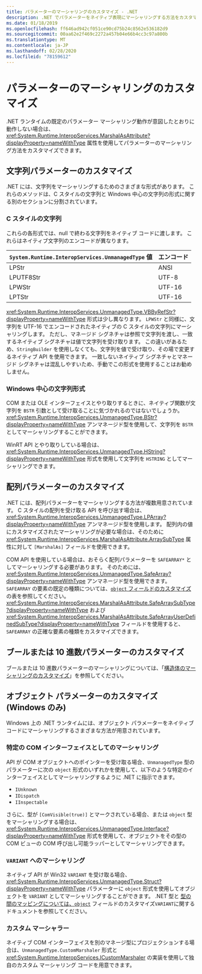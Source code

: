 ```yaml
---
title: パラメーターのマーシャリングのカスタマイズ - .NET
description: .NET でパラメーターをネイティブ表現にマーシャリングする方法をカスタマイズする手順について説明します。
ms.date: 01/18/2019
ms.openlocfilehash: ff646ad942cf051ce90cd75b24c8562e536182d9
ms.sourcegitcommit: 00aa62e2f469c2272a457b04e66b4cc3c97a800b
ms.translationtype: MT
ms.contentlocale: ja-JP
ms.lasthandoff: 02/28/2020
ms.locfileid: "78159612"
---
```

# <a name="customizing-parameter-marshaling"></a>パラメーターのマーシャリングのカスタマイズ

.NET ランタイムの既定のパラメーター マーシャリング動作が意図したとおりに動作しない場合は、<xref:System.Runtime.InteropServices.MarshalAsAttribute?displayProperty=nameWithType> 属性を使用してパラメーターのマーシャリング方法をカスタマイズできます。

## <a name="customizing-string-parameters"></a>文字列パラメーターのカスタマイズ

.NET には、文字列をマーシャリングするためのさまざまな形式があります。 これらのメソッドは、C スタイルの文字列と Windows 中心の文字列の形式に関する別のセクションに分割されています。

### <a name="c-style-strings"></a>C スタイルの文字列

これらの各形式では、null で終わる文字列をネイティブ コードに渡します。 これらはネイティブ文字列のエンコードが異なります。

| `System.Runtime.InteropServices.UnmanagedType` 値 | エンコード |
|------------------------------------------------------|----------|
| LPStr | ANSI |
| LPUTF8Str | UTF-8 |
| LPWStr | UTF-16 |
| LPTStr | UTF-16 |

<xref:System.Runtime.InteropServices.UnmanagedType.VBByRefStr?displayProperty=nameWithType> 形式は少し異なります。 `LPWStr` と同様に、文字列を UTF-16 でエンコードされたネイティブの C スタイルの文字列にマーシャリングします。 ただし、マネージド シグネチャは参照で文字列を渡し、一致するネイティブ シグネチャは値で文字列を受け取ります。 この違いがあるため、`StringBuilder` を使用しなくても、文字列を値で受け取り、その場で変更するネイティブ API を使用できます。 一致しないネイティブ シグネチャとマネージド シグネチャは混乱しやすいため、手動でこの形式を使用することはお勧めしません。

### <a name="windows-centric-string-formats"></a>Windows 中心の文字列形式

COM または OLE インターフェイスとやり取りするときに、ネイティブ関数が文字列を `BSTR` 引数として受け取ることに気づかれるのではないでしょうか。 <xref:System.Runtime.InteropServices.UnmanagedType.BStr?displayProperty=nameWithType> アンマネージド型を使用して、文字列を `BSTR` としてマーシャリングすることができます。

WinRT API とやり取りしている場合は、<xref:System.Runtime.InteropServices.UnmanagedType.HString?displayProperty=nameWithType> 形式を使用して文字列を `HSTRING` としてマーシャリングできます。

## <a name="customizing-array-parameters"></a>配列パラメーターのカスタマイズ

.NET には、配列パラメーターをマーシャリングする方法が複数用意されています。 C スタイルの配列を受け取る API を呼び出す場合は、<xref:System.Runtime.InteropServices.UnmanagedType.LPArray?displayProperty=nameWithType> アンマネージド型を使用します。 配列内の値にカスタマイズされたマーシャリングが必要な場合は、そのために <xref:System.Runtime.InteropServices.MarshalAsAttribute.ArraySubType> 属性に対して `[MarshalAs]` フィールドを使用できます。

COM API を使用している場合は、おそらく配列パラメーターを `SAFEARRAY*` としてマーシャリングする必要があります。 そのためには、<xref:System.Runtime.InteropServices.UnmanagedType.SafeArray?displayProperty=nameWithType> アンマネージド型を使用できます。 `SAFEARRAY` の要素の既定の種類については、[`object` フィールドのカスタマイズ](./customize-struct-marshaling.md#marshaling-systemobjects)の表を参照してください。 <xref:System.Runtime.InteropServices.MarshalAsAttribute.SafeArraySubType?displayProperty=nameWithType> および <xref:System.Runtime.InteropServices.MarshalAsAttribute.SafeArrayUserDefinedSubType?displayProperty=nameWithType> フィールドを使用すると、`SAFEARRAY` の正確な要素の種類をカスタマイズできます。

## <a name="customizing-boolean-or-decimal-parameters"></a>ブールまたは 10 進数パラメーターのカスタマイズ

ブールまたは 10 進数パラメーターのマーシャリングについては、「[構造体のマーシャリングのカスタマイズ](customize-struct-marshaling.md)」を参照してください。

## <a name="customizing-object-parameters-windows-only"></a>オブジェクト パラメーターのカスタマイズ (Windows のみ)

Windows 上の .NET ランタイムには、オブジェクト パラメーターをネイティブ コードにマーシャリングするさまざまな方法が用意されています。

### <a name="marshaling-as-specific-com-interfaces"></a>特定の COM インターフェイスとしてのマーシャリング

API が COM オブジェクトへのポインターを受け取る場合、`UnmanagedType` 型のパラメーターに次の `object` 形式のいずれかを使用して、以下のような特定のインターフェイスとしてマーシャリングするように .NET に指示できます。

- `IUnknown`
- `IDispatch`
- `IInspectable`

さらに、型が `[ComVisible(true)]` とマークされている場合、または `object` 型をマーシャリングする場合は、<xref:System.Runtime.InteropServices.UnmanagedType.Interface?displayProperty=nameWithType> 形式を使用して、オブジェクトをその型の COM ビューの COM 呼び出し可能ラッパーとしてマーシャリングできます。

### <a name="marshaling-to-a-variant"></a>`VARIANT` へのマーシャリング

ネイティブ API が Win32 `VARIANT` を受け取る場合、<xref:System.Runtime.InteropServices.UnmanagedType.Struct?displayProperty=nameWithType> パラメーターに `object` 形式を使用してオブジェクトを `VARIANT` としてマーシャリングすることができます。 .NET 型と [ 型の間のマッピングについては、`object`](customize-struct-marshaling.md#marshaling-systemobjects) フィールドのカスタマイズ`VARIANT`に関するドキュメントを参照してください。

### <a name="custom-marshalers"></a>カスタム マーシャラー

ネイティブ COM インターフェイスを別のマネージ型にプロジェクションする場合は、`UnmanagedType.CustomMarshaler` 形式と <xref:System.Runtime.InteropServices.ICustomMarshaler> の実装を使用して独自のカスタム マーシャリング コードを用意できます。
